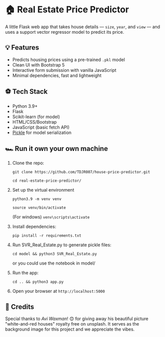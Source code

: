 # 🏠 Real Estate Price Predictor

A little Flask web app that takes house details — `size`, `year`, and `view` — and uses a support vector regressor model to predict its price.

## 💡 Features

- Predicts housing prices using a pre-trained `.pkl` model
- Clean UI with Bootstrap 5
- Interactive form submission with vanilla JavaScript
- Minimal dependencies, fast and lightweight

## ⚽️ Tech Stack

- Python 3.9+
- Flask
- Scikit-learn (for model)
- HTML/CSS/Bootstrap
- JavaScript (basic fetch API)
- [Pickle](https://docs.python.org/3/library/pickle.html) for model serialization


## 🏎️ Run it own your own machine

1. Clone the repo:

   `git clone https://github.com/TDJR007/house-price-predictor.git`

   `cd real-estate-price-predictor/`

2. Set up the virtual environment

    `python3.9 -m venv venv`
    
    `source venv/bin/activate`
    
    (For windows) `venv\scripts\activate`
    
3. Install dependencies:

    `pip install -r requirements.txt`
    
4. Run SVR_Real_Estate.py to generate pickle files:

    `cd model && python3 SVR_Real_Estate.py`
    
    or you could use the notebook in model/

4. Run the app:
   
    `cd .. && python3 app.py`

6. Open your browser at `http://localhost:5000`


## 📸 Credits

Special thanks to *Avi Waxman*! 😊️ for giving away his beautiful picture "white-and-red houses" royalty free on unsplash. It serves as the background image for this project and we appreciate the vibes.


